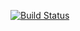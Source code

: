 [![Build Status](https://travis-ci.org/MSUDenverSystemsEngineering/Adobe-Flash-Player-Installer.svg?branch=master)](https://travis-ci.org/MSUDenverSystemsEngineering/Adobe-Flash-Player-Installer)
